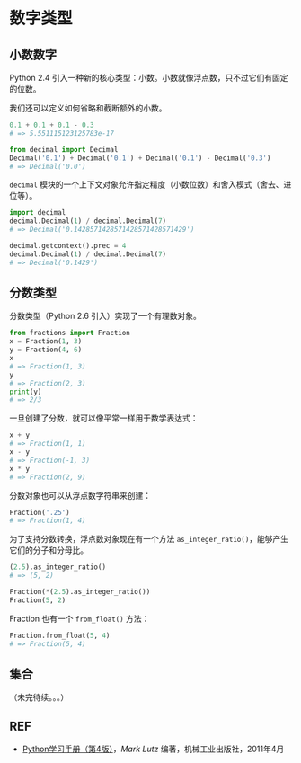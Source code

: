 # 数字类型

## 小数数字

Python 2.4 引入一种新的核心类型：小数。小数就像浮点数，只不过它们有固定的位数。

我们还可以定义如何省略和截断额外的小数。

```py
0.1 + 0.1 + 0.1 - 0.3
# => 5.551115123125783e-17

from decimal import Decimal
Decimal('0.1') + Decimal('0.1') + Decimal('0.1') - Decimal('0.3')
# => Decimal('0.0')
```

`decimal` 模块的一个上下文对象允许指定精度（小数位数）和舍入模式（舍去、进位等）。

```py
import decimal
decimal.Decimal(1) / decimal.Decimal(7)
# => Decimal('0.1428571428571428571428571429')

decimal.getcontext().prec = 4
decimal.Decimal(1) / decimal.Decimal(7)
# => Decimal('0.1429')
```

## 分数类型

分数类型（Python 2.6 引入）实现了一个有理数对象。

```py
from fractions import Fraction
x = Fraction(1, 3)
y = Fraction(4, 6)
x
# => Fraction(1, 3)
y
# => Fraction(2, 3)
print(y)
# => 2/3
```

一旦创建了分数，就可以像平常一样用于数学表达式：

```py
x + y
# => Fraction(1, 1)
x - y
# => Fraction(-1, 3)
x * y
# => Fraction(2, 9)
```

分数对象也可以从浮点数字符串来创建：

```py
Fraction('.25')
# => Fraction(1, 4)
```

为了支持分数转换，浮点数对象现在有一个方法 `as_integer_ratio()`，能够产生它们的分子和分母比。

```py
(2.5).as_integer_ratio()
# => (5, 2)

Fraction(*(2.5).as_integer_ratio())
Fraction(5, 2)
```

Fraction 也有一个 `from_float()` 方法：

```py
Fraction.from_float(5, 4)
# => Fraction(5, 4)
```

## 集合

（未完待续。。。）

## REF

- [Python学习手册（第4版）][douban]，*Mark Lutz* 编著，机械工业出版社，2011年4月

[douban]: https://book.douban.com/subject/6049132/